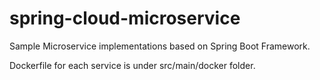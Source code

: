 # spring-cloud-microservice

Sample Microservice implementations based on Spring Boot Framework.

Dockerfile for each service is under src/main/docker folder.
